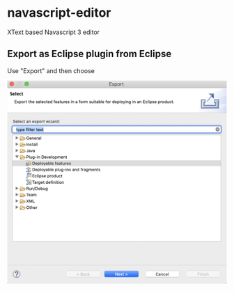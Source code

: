 # navascript-editor
XText based Navascript 3 editor

## Export as Eclipse plugin from Eclipse
Use "Export" and then choose

![alt text](https://github.com/Dexels/navascript-editor/blob/main/blob/export_feature_0.png?raw=true)
